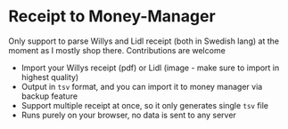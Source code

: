 # Receipt to Money-Manager

Only support to parse Willys and Lidl receipt (both in Swedish lang) at the moment as I mostly shop there. Contributions are welcome

- Import your Willys receipt (pdf) or Lidl (image - make sure to import in highest quality)
- Output in `tsv` format, and you can import it to money manager via backup feature
- Support multiple receipt at once, so it only generates single `tsv` file
- Runs purely on your browser, no data is sent to any server